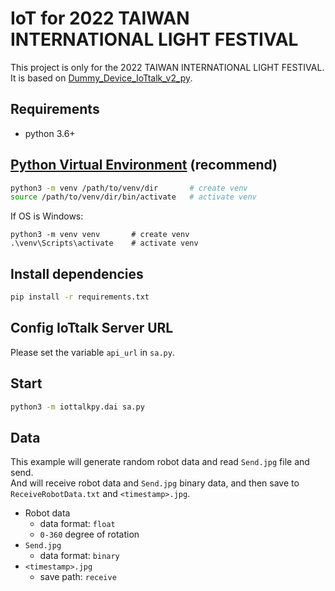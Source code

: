# IoT for 2022 TAIWAN INTERNATIONAL LIGHT FESTIVAL

This project is only for the 2022 TAIWAN INTERNATIONAL LIGHT FESTIVAL.  
It is based on [Dummy_Device_IoTtalk_v2_py](https://github.com/IoTtalk/Dummy_Device_IoTtalk_v2_py).

## Requirements
* python 3.6+

## [Python Virtual Environment](https://docs.python.org/3/tutorial/venv.html) (recommend)

```bash
python3 -m venv /path/to/venv/dir       # create venv
source /path/to/venv/dir/bin/activate   # activate venv
```

If OS is Windows:

```shell
python3 -m venv venv       # create venv
.\venv\Scripts\activate    # activate venv
```

## Install dependencies

```bash
pip install -r requirements.txt
```

## Config IoTtalk Server URL

Please set the variable ```api_url``` in ```sa.py```.

## Start

```bash
python3 -m iottalkpy.dai sa.py
```

## Data
This example will generate random robot data and read `Send.jpg` file and send.  
And will receive robot data and `Send.jpg` binary data, and then save to `ReceiveRobotData.txt` and `<timestamp>.jpg`.

* Robot data
  * data format: `float`
  * `0-360` degree of rotation 
* `Send.jpg`
  * data format: `binary`
* `<timestamp>.jpg`
  * save path: `receive`